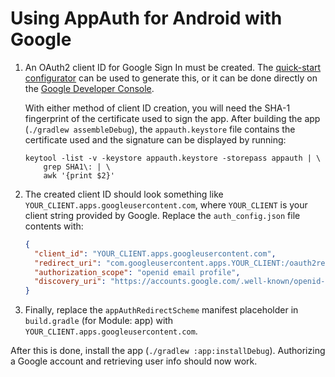 # Using AppAuth for Android with Google

1. An OAuth2 client ID for Google Sign In must be created. The
   [quick-start configurator](https://goo.gl/pl2Fu2) can be used to generate this, or it can be
   done directly on the
   [Google Developer Console](https://console.developers.google.com/apis/credentials?project=_).

   With either method of client ID creation, you will need the SHA-1 fingerprint of the certificate
   used to sign the app. After building the app (`./gradlew assembleDebug`), the `appauth.keystore`
   file contains the certificate used and the signature can be displayed by running:

   ```
   keytool -list -v -keystore appauth.keystore -storepass appauth | \
       grep SHA1\: | \
       awk '{print $2}'
   ```

2. The created client ID should look something like `YOUR_CLIENT.apps.googleusercontent.com`,
   where `YOUR_CLIENT` is your client string provided by Google. Replace the `auth_config.json`
   file contents with:

   ```json
   {
     "client_id": "YOUR_CLIENT.apps.googleusercontent.com",
     "redirect_uri": "com.googleusercontent.apps.YOUR_CLIENT:/oauth2redirect",
     "authorization_scope": "openid email profile",
     "discovery_uri": "https://accounts.google.com/.well-known/openid-configuration"
   }
   ```

3. Finally, replace the `appAuthRedirectScheme` manifest placeholder in `build.gradle` (for Module: app) with
   `YOUR_CLIENT.apps.googleusercontent.com`.

After this is done, install the app (`./gradlew :app:installDebug`). Authorizing a Google account
and retrieving user info should now work.
